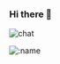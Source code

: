 ### Hi there 👋

![chat](https://chatroom.weii.ga/room/@weii.github/svg?width=600&height=280&limit=20&theme=light&title=journey-ad@github:%20~&fontSize=13)


![:name](https://counter.weii.ga/get/@:github?theme=rule34)
<!--
**gaoweiin/gaoweiin** is a ✨ _special_ ✨ repository because its `README.md` (this file) appears on your GitHub profile.

Here are some ideas to get you started:

- 🔭 I’m currently working on ...
- 🌱 I’m currently learning ...
- 👯 I’m looking to collaborate on ...
- 🤔 I’m looking for help with ...
- 💬 Ask me about ...
- 📫 How to reach me: ...
- 😄 Pronouns: ...
- ⚡ Fun fact: ...
-->
